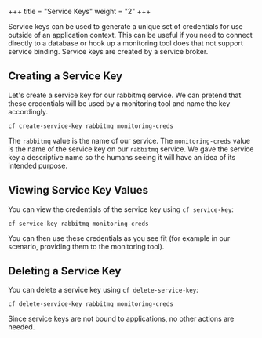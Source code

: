 +++
title = "Service Keys"
weight = "2"
+++

Service keys can be used to generate a unique set of credentials for use outside of an application context. This can be useful if you need to connect directly to a database or hook up a monitoring tool does that not support service binding. Service keys are created by a service broker.

## Creating a Service Key

Let's create a service key for our rabbitmq service. We can pretend that these credentials will be used by a monitoring tool and name the key accordingly.

```
cf create-service-key rabbitmq monitoring-creds
```

The `rabbitmq` value is the name of our service. The `monitoring-creds` value is the name of the service key on our `rabbitmq` service. We gave the service key a descriptive name so the humans seeing it will have an idea of its intended purpose.

## Viewing Service Key Values

You can view the credentials of the service key using `cf service-key`:

```
cf service-key rabbitmq monitoring-creds
```

You can then use these credentials as you see fit (for example in our scenario, providing them to the monitoring tool).

## Deleting a Service Key

You can delete a service key using `cf delete-service-key`:

```
cf delete-service-key rabbitmq monitoring-creds
```

Since service keys are not bound to applications, no other actions are needed.
